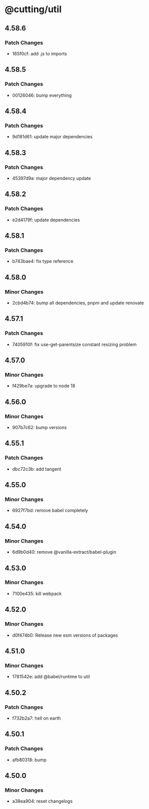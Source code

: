 # @cutting/util

## 4.58.6

### Patch Changes

- 165f0cf: add .js to imports

## 4.58.5

### Patch Changes

- 00126046: bump everything

## 4.58.4

### Patch Changes

- 9d181d61: update major dependencies

## 4.58.3

### Patch Changes

- 45397d9a: major dependency update

## 4.58.2

### Patch Changes

- e2d4179f: update dependencies

## 4.58.1

### Patch Changes

- b743bae4: fix type reference

## 4.58.0

### Minor Changes

- 2cbd4b74: bump all dependencies, pnpm and update renovate

## 4.57.1

### Patch Changes

- 7405910f: fix use-get-parentsize constant resizing problem

## 4.57.0

### Minor Changes

- f429be7a: upgrade to node 18

## 4.56.0

### Minor Changes

- 907b7c62: bump versions

## 4.55.1

### Patch Changes

- dbc72c3b: add tangent

## 4.55.0

### Minor Changes

- 6927f7bd: remove babel completely

## 4.54.0

### Minor Changes

- 6d9b0d40: remove @vanilla-extract/babel-plugin

## 4.53.0

### Minor Changes

- 7100e435: kill webpack

## 4.52.0

### Minor Changes

- d0f474b0: Release new esm versions of packages

## 4.51.0

### Minor Changes

- 1781542e: add @babel/runtime to util

## 4.50.2

### Patch Changes

- f732b2a7: hell on earth

## 4.50.1

### Patch Changes

- afb80318: bump

## 4.50.0

### Minor Changes

- a38ea904: reset changelogs
